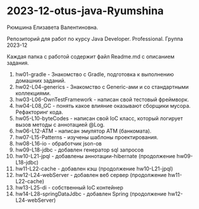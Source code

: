 # 2023-12-otus-java-Ryumshina
Рюмшина Елизавета Валентиновна.

Репозиторий для работ по курсу Java Developer. Professional. Группа 2023-12

Каждая папка с работой содержит файл Readme.md с описанием задания.

1. hw01-gradle - Знакомство  с Gradle, подготовка к выполнению домашних заданий.
2. hw02-L04-generics - Знакомство с Generic-ами и со стандартными коллекциями.
3. hw03-L06-OwnTestFramework - написан свой тестовый фреймворк.
4. hw04-L08_GC - понять какое влияние оказывают сборщики мусора. Рефакторинг кода.
5. hw05-L10-byteCodes - написан свой IoC класс, который логирует вызов методы с аннотацией @Log.
6. hw06-L12-ATM - написан эмулятор ATM (банкомата).
7. hw07-L15-Patterns - изучены шаблоны проектирования.
8. hw08-L16-io - обработчик json-ов
9. hw09-L18-jdbc - добавлен генератор sql запросов
10. hw10-L21-jpql - добавлены аннотации-hibernate (продолжение hw09-L18-jdbc)
11. hw11-L22-cache - добавлен кэш (продолжение hw10-L21-jpql)
12. hw12-L24-webServer - добавлен веб сервер (продолжение hw11-L22-cache)
13. hw13-L25-di - cобственный IoC контейнер
14. hw14-L28-springDataJdbc - добавлен Spring (продолжение hw12-L24-webServer)